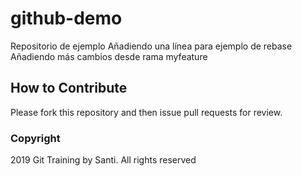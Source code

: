 # github-demo
Repositorio de ejemplo
Añadiendo una línea para ejemplo de rebase
Añadiendo más cambios desde rama myfeature

## How to Contribute

Please fork this repository and then issue pull requests for review.

### Copyright
2019 Git Training by Santi. All rights reserved
